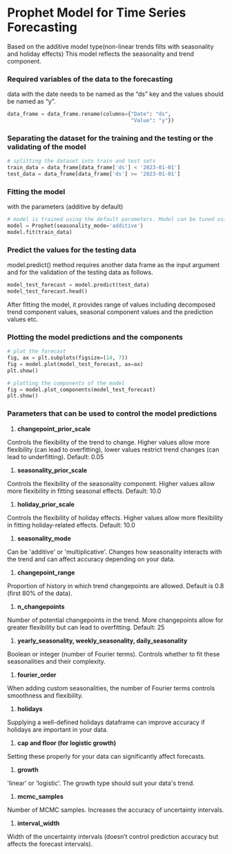 # Prophet Model for Time Series Forecasting

Based on the additive model type(non-linear trends filts with seasonality and holiday effects)
This model reflects the seasonality and trend component.

### Required variables of the data to the forecasting

data with the date needs to be named as the “ds” key and the values should be named as “y”.

```python
data_frame = data_frame.rename(columns={"Date": "ds",
                                        "Value": "y"})
```

### Separating the dataset for the training and the testing or the validating of the model

```python
# splitting the dataset into train and test sets
train_data = data_frame[data_frame['ds'] < '2023-01-01']
test_data = data_frame[data_frame['ds'] >= '2023-01-01']
```

### Fitting the model

with the parameters (additive by default)

```python
# model is trained using the default parameters. Model can be tuned using the arguments that can be passed to the constructor when definining the model instance. 
model = Prophet(seasonality_mode='additive')
model.fit(train_data)
```

### Predict the values for the testing data

model.predict() method requires another data frame as the input argument and for the validation of the testing data as follows.

```python
model_test_forecast = model.predict(test_data)
model_test_forecast.head()
```

After fitting the model, it provides range of values including decomposed trend component values, seasonal component values and the prediction values etc.

### Plotting the model predictions and the components

```python
# plot the forecast
fig, ax = plt.subplots(figsize=(14, 7))
fig = model.plot(model_test_forecast, ax=ax)
plt.show()
```

```python
# plotting the components of the model
fig = model.plot_components(model_test_forecast)
plt.show()
```

### Parameters that can be used to control the model predictions

1. **changepoint_prior_scale**

Controls the flexibility of the trend to change. Higher values allow more flexibility (can lead to overfitting), lower values restrict trend changes (can lead to underfitting). Default: 0.05

1. **seasonality_prior_scale**

Controls the flexibility of the seasonality component. Higher values allow more flexibility in fitting seasonal effects. Default: 10.0

1. **holiday_prior_scale**

Controls the flexibility of holiday effects. Higher values allow more flexibility in fitting holiday-related effects. Default: 10.0

1. **seasonality_mode**

Can be 'additive' or 'multiplicative'. Changes how seasonality interacts with the trend and can affect accuracy depending on your data.

1. **changepoint_range**

Proportion of history in which trend changepoints are allowed. Default is 0.8 (first 80% of the data).

1. **n_changepoints**

Number of potential changepoints in the trend. More changepoints allow for greater flexibility but can lead to overfitting. Default: 25

1. **yearly_seasonality, weekly_seasonality, daily_seasonality**

Boolean or integer (number of Fourier terms). Controls whether to fit these seasonalities and their complexity.

1. **fourier_order**

When adding custom seasonalities, the number of Fourier terms controls smoothness and flexibility.

1. **holidays**

Supplying a well-defined holidays dataframe can improve accuracy if holidays are important in your data.

1. **cap and floor (for logistic growth)**

Setting these properly for your data can significantly affect forecasts.

1. **growth**

'linear' or 'logistic'. The growth type should suit your data's trend.

1. **mcmc_samples**

Number of MCMC samples. Increases the accuracy of uncertainty intervals.

1. **interval_width**

Width of the uncertainty intervals (doesn’t control prediction accuracy but affects the forecast intervals).